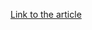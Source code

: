 [Link to the article](https://thehackernews.com/2025/04/darcula-adds-genai-to-phishing-toolkit.html)
